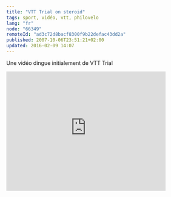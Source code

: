 ```yaml
---
title: "VTT Trial on steroid"
tags: sport, vidéo, vtt, philovelo
lang: "fr"
node: "66349"
remoteId: "ad3c72d8bacf8300f9b22defac43dd2a"
published: 2007-10-06T23:51:21+02:00
updated: 2016-02-09 14:07
---
```


Une vidéo dingue initialement de VTT Trial

<div class="video-container">
<iframe width="420" height="315" src="https://www.youtube-nocookie.com/embed/pAkonSzXTwc" frameborder="0" allow="autoplay; encrypted-media" allowfullscreen></iframe>
</div>
